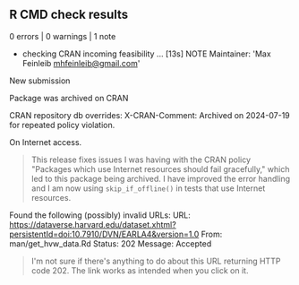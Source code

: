 ## R CMD check results

0 errors | 0 warnings | 1 note

* checking CRAN incoming feasibility ... [13s] NOTE
Maintainer: 'Max Feinleib <mhfeinleib@gmail.com>'

New submission

Package was archived on CRAN

CRAN repository db overrides:
  X-CRAN-Comment: Archived on 2024-07-19 for repeated policy violation.

  On Internet access.

> This release fixes issues I was having with the CRAN policy "Packages which 
  use Internet resources should fail gracefully," which led to this package 
  being archived.
  I have improved the error handling and I am now using `skip_if_offline()` in 
  tests that use Internet resources.

Found the following (possibly) invalid URLs:
  URL: https://dataverse.harvard.edu/dataset.xhtml?persistentId=doi:10.7910/DVN/EARLA4&version=1.0
    From: man/get_hvw_data.Rd
    Status: 202
    Message: Accepted

> I'm not sure if there's anything to do about this URL returning HTTP code 202.
  The link works as intended when you click on it.

